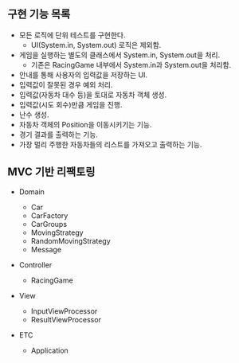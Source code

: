 ## 구현 기능 목록

* 모든 로직에 단위 테스트를 구현한다.
    * UI(System.in, System.out) 로직은 제외함.
* 게임을 실행하는 별도의 클래스에서 System.in, System.out을 처리.
    * 기존은 RacingGame 내부에서 System.in과 System.out을 처리함.
* 안내를 통해 사용자의 입력값을 저장하는 UI.
* 입력값이 잘못된 경우 예외 처리.
* 입력값(자동차 대수 등)을 토대로 자동차 객체 생성.
* 입력값(시도 회수)만큼 게임을 진행.
* 난수 생성.
* 자동차 객체의 Position을 이동시키기는 기능.
* 경기 결과를 출력하는 기능.
* 가장 멀리 주행한 자동차들의 리스트를 가져오고 출력하는 기능.

## MVC 기반 리팩토링

* Domain
    * Car
    * CarFactory
    * CarGroups
    * MovingStrategy
    * RandomMovingStrategy
    * Message
 
 * Controller
    * RacingGame
    
 * View
    * InputViewProcessor
    * ResultViewProcessor
  
  * ETC
    * Application
